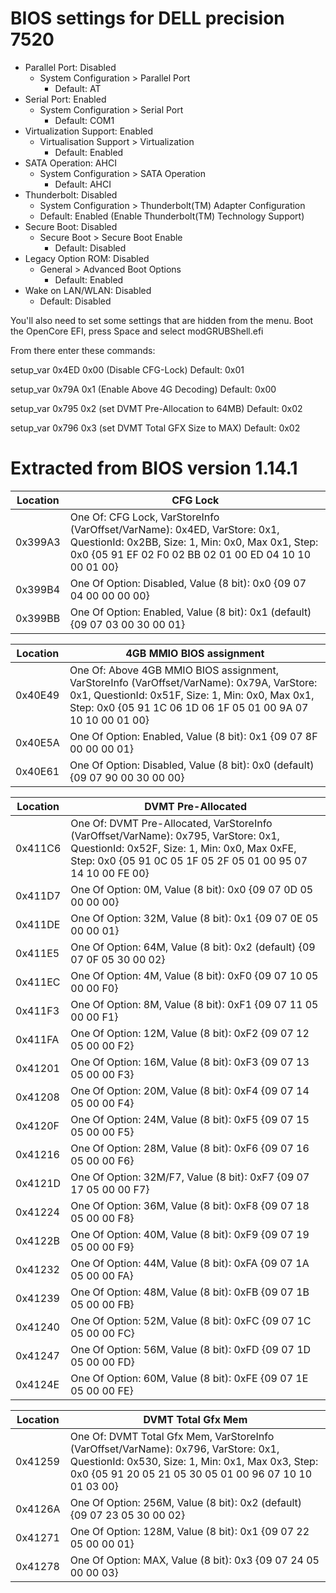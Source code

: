 # BIOS settings for DELL precision 7520

* Parallel Port: Disabled
    * System Configuration > Parallel Port
        * Default: AT
* Serial Port: Enabled
    * System Configuration > Serial Port
        * Default: COM1
* Virtualization Support: Enabled
    * Virtualisation Support > Virtualization
        * Default:  Enabled
* SATA Operation: AHCI
    * System Configuration > SATA Operation
        * Default: AHCI
* Thunderbolt: Disabled
    * System Configuration > Thunderbolt(TM) Adapter Configuration
    * Default: Enabled (Enable Thunderbolt(TM) Technology Support)
* Secure Boot: Disabled
    * Secure Boot > Secure Boot Enable
        * Default: Disabled
* Legacy Option ROM: Disabled
    * General > Advanced Boot Options
        * Default: Enabled
* Wake on LAN/WLAN: Disabled
    * Default: Disabled


You'll also need to set some settings that are hidden from the menu. Boot the OpenCore EFI, press Space and select modGRUBShell.efi

From there enter these commands:

setup_var 0x4ED 0x00 (Disable CFG-Lock)
	Default:	0x01

setup_var 0x79A 0x1 (Enable Above 4G Decoding)
	Default:	0x00

setup_var 0x795 0x2 (set DVMT Pre-Allocation to 64MB)
	Default:	0x02

setup_var 0x796 0x3 (set DVMT Total GFX Size to MAX)
	Default:	0x02

# Extracted from BIOS version 1.14.1

Location | CFG Lock
------------- | ---------------
0x399A3 |			One Of: CFG Lock, VarStoreInfo (VarOffset/VarName): 0x4ED, VarStore: 0x1, QuestionId: 0x2BB, Size: 1, Min: 0x0, Max 0x1, Step: 0x0 {05 91 EF 02 F0 02 BB 02 01 00 ED 04 10 10 00 01 00}
0x399B4 |			One Of Option: Disabled, Value (8 bit): 0x0 {09 07 04 00 00 00 00}
0x399BB |			One Of Option: Enabled, Value (8 bit): 0x1 (default) {09 07 03 00 30 00 01}

Location | 4GB MMIO BIOS assignment
------------- | ---------------
0x40E49 |			One Of: Above 4GB MMIO BIOS assignment, VarStoreInfo (VarOffset/VarName): 0x79A, VarStore: 0x1, QuestionId: 0x51F, Size: 1, Min: 0x0, Max 0x1, Step: 0x0 {05 91 1C 06 1D 06 1F 05 01 00 9A 07 10 10 00 01 00}
0x40E5A |			One Of Option: Enabled, Value (8 bit): 0x1 {09 07 8F 00 00 00 01}
0x40E61 |			One Of Option: Disabled, Value (8 bit): 0x0 (default) {09 07 90 00 30 00 00}

Location | DVMT Pre-Allocated
------------- | ---------------
0x411C6 |				One Of: DVMT Pre-Allocated, VarStoreInfo (VarOffset/VarName): 0x795, VarStore: 0x1, QuestionId: 0x52F, Size: 1, Min: 0x0, Max 0xFE, Step: 0x0 {05 91 0C 05 1F 05 2F 05 01 00 95 07 14 10 00 FE 00}
0x411D7 |				One Of Option: 0M, Value (8 bit): 0x0 {09 07 0D 05 00 00 00}
0x411DE |				One Of Option: 32M, Value (8 bit): 0x1 {09 07 0E 05 00 00 01}
0x411E5 |				One Of Option: 64M, Value (8 bit): 0x2 (default) {09 07 0F 05 30 00 02}
0x411EC |				One Of Option: 4M, Value (8 bit): 0xF0 {09 07 10 05 00 00 F0}
0x411F3 |				One Of Option: 8M, Value (8 bit): 0xF1 {09 07 11 05 00 00 F1}
0x411FA |				One Of Option: 12M, Value (8 bit): 0xF2 {09 07 12 05 00 00 F2}
0x41201 |				One Of Option: 16M, Value (8 bit): 0xF3 {09 07 13 05 00 00 F3}
0x41208 |			One Of Option: 20M, Value (8 bit): 0xF4 {09 07 14 05 00 00 F4}
0x4120F |				One Of Option: 24M, Value (8 bit): 0xF5 {09 07 15 05 00 00 F5}
0x41216 |				One Of Option: 28M, Value (8 bit): 0xF6 {09 07 16 05 00 00 F6}
0x4121D |				One Of Option: 32M/F7, Value (8 bit): 0xF7 {09 07 17 05 00 00 F7}
0x41224 |				One Of Option: 36M, Value (8 bit): 0xF8 {09 07 18 05 00 00 F8}
0x4122B |			One Of Option: 40M, Value (8 bit): 0xF9 {09 07 19 05 00 00 F9}
0x41232 |				One Of Option: 44M, Value (8 bit): 0xFA {09 07 1A 05 00 00 FA}
0x41239 |			One Of Option: 48M, Value (8 bit): 0xFB {09 07 1B 05 00 00 FB}
0x41240 |			One Of Option: 52M, Value (8 bit): 0xFC {09 07 1C 05 00 00 FC}
0x41247 |				One Of Option: 56M, Value (8 bit): 0xFD {09 07 1D 05 00 00 FD}
0x4124E |				One Of Option: 60M, Value (8 bit): 0xFE {09 07 1E 05 00 00 FE}

Location | DVMT Total Gfx Mem
------------- | ---------------
0x41259 |			One Of: DVMT Total Gfx Mem, VarStoreInfo (VarOffset/VarName): 0x796, VarStore: 0x1, QuestionId: 0x530, Size: 1, Min: 0x1, Max 0x3, Step: 0x0 {05 91 20 05 21 05 30 05 01 00 96 07 10 10 01 03 00}
0x4126A |			One Of Option: 256M, Value (8 bit): 0x2 (default) {09 07 23 05 30 00 02}
0x41271 |				One Of Option: 128M, Value (8 bit): 0x1 {09 07 22 05 00 00 01}
0x41278 |				One Of Option: MAX, Value (8 bit): 0x3 {09 07 24 05 00 00 03}